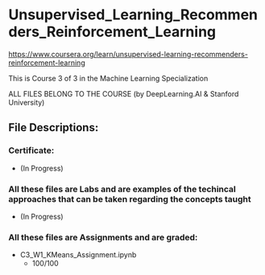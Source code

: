 # Unsupervised_Learning_Recommenders_Reinforcement_Learning
https://www.coursera.org/learn/unsupervised-learning-recommenders-reinforcement-learning

This is Course 3 of 3 in the Machine Learning Specialization

ALL FILES BELONG TO THE COURSE (by DeepLearning.AI & Stanford University)

## File Descriptions:
### Certificate:
- (In Progress)

### All these files are Labs and are examples of the techincal approaches that can be taken regarding the concepts taught
- (In Progress)

### All these files are Assignments and are graded:
- C3_W1_KMeans_Assignment.ipynb
  - 100/100
